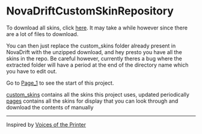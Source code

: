 # NovaDriftCustomSkinRepository

<!--  [![Deploy to Github Pages](https://github.com/areon546/NovaDriftCustomSkinRepository/actions/workflows/jekyll-gh-pages.yml/badge.svg)](https://github.com/areon546/NovaDriftCustomSkinRepository/actions/workflows/jekyll-gh-pages.yml) -->

To download all skins, click [here](./custom_skins.zip). It may take a while however since there are a lot of files to download. 

You can then just replace the custom_skins folder already present in NovaDrift with the unzipped download, and hey presto you have all the skins in the repo. 
Be careful however, currently theres a bug where the extracted folder will have a period at the end of the directory name which you have to edit out. 

Go to [Page_1](pages/Page_1.md) to see the start of this project. 

[custom_skins](custom_skins) contains all the skins this project uses, updated periodically
[pages](pages) contains all the skins for display that you can look through and download the contents of manually

---
Inspired by [Voices of the Printer](https://github.com/madrod228/voicesoftheprinter)
